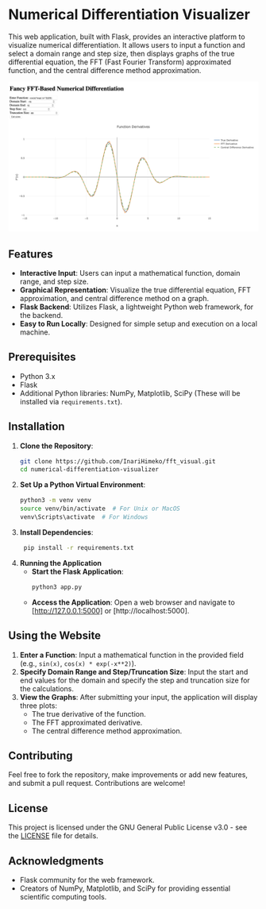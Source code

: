 # Numerical Differentiation Visualizer

This web application, built with Flask, provides an interactive platform to visualize numerical differentiation. It allows users to input a function and select a domain range and step size, then displays graphs of the true differential equation, the FFT (Fast Fourier Transform) approximated function, and the central difference method approximation.

![My Project Screenshot](/assets/showcase.png)

## Features

- **Interactive Input**: Users can input a mathematical function, domain range, and step size.
- **Graphical Representation**: Visualize the true differential equation, FFT approximation, and central difference method on a graph.
- **Flask Backend**: Utilizes Flask, a lightweight Python web framework, for the backend.
- **Easy to Run Locally**: Designed for simple setup and execution on a local machine.

## Prerequisites

- Python 3.x
- Flask
- Additional Python libraries: NumPy, Matplotlib, SciPy (These will be installed via `requirements.txt`).

## Installation

1. **Clone the Repository**:
   ```bash
   git clone https://github.com/InariHimeko/fft_visual.git
   cd numerical-differentiation-visualizer
2. **Set Up a Python Virtual Environment**:
   ```bash
   python3 -m venv venv
   source venv/bin/activate  # For Unix or MacOS
   venv\Scripts\activate  # For Windows
3. **Install Dependencies**:
   ```bash
    pip install -r requirements.txt
4. **Running the Application**
   - **Start the Flask Application**:
     ```bash
     python3 app.py
   - **Access the Application**:
     Open a web browser and navigate to [http://127.0.0.1:5000] or [http://localhost:5000].

## Using the Website
1. **Enter a Function**: Input a mathematical function in the provided field (e.g., `sin(x)`, `cos(x) * exp(-x**2)`).
2. **Specify Domain Range and Step/Truncation Size**: Input the start and end values for the domain and specify the step and truncation size for the calculations.
3. **View the Graphs**: After submitting your input, the application will display three plots:
   - The true derivative of the function.
   - The FFT approximated derivative.
   - The central difference method approximation.

## Contributing

Feel free to fork the repository, make improvements or add new features, and submit a pull request. Contributions are welcome!

## License

This project is licensed under the GNU General Public License v3.0 - see the [LICENSE](LICENSE) file for details.

## Acknowledgments

- Flask community for the web framework.
- Creators of NumPy, Matplotlib, and SciPy for providing essential scientific computing tools.